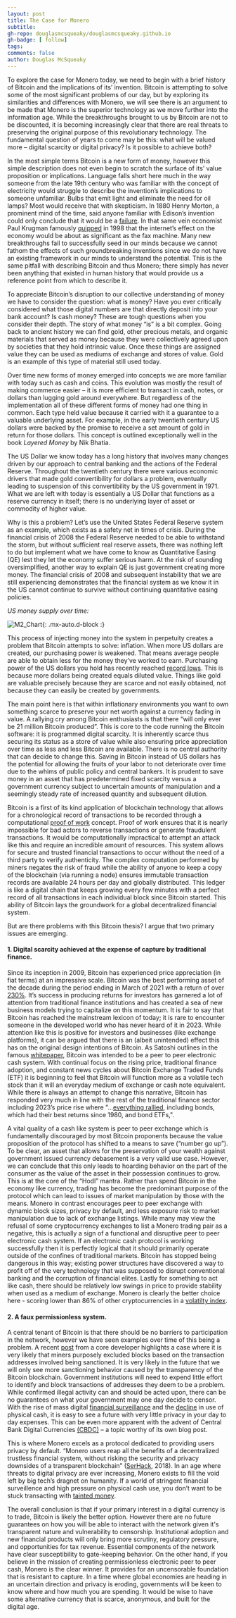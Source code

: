 ```yaml
---
layout: post
title: The Case for Monero
subtitle:
gh-repo: douglasmcsqueaky/douglasmcsqueaky.github.io
gh-badge: [ follow]
tags:
comments: false
author: Douglas McSqueaky
---
```

To explore the case for Monero today, we need to begin with a brief history of Bitcoin and the implications of its’ invention. Bitcoin is attempting to solve some of the most significant problems of our day, but by exploring its similarities and differences with Monero, we will see there is an argument to be made that Monero is the superior technology as we move further into the information age. While the breakthroughs brought to us by Bitcoin are not to be discounted, it is becoming increasingly clear that there are real threats to preserving the original purpose of this revolutionary technology. The fundamental question of years to come may be this: what will be valued more – digital scarcity or digital privacy? Is it possible to achieve both?

In the most simple terms Bitcoin is a new form of money, however this simple description does not even begin to  scratch the surface of its’ value proposition or implications. Language falls short here much in the way someone from the late 19th century who was familiar with the concept of electricity would struggle to describe the invention’s implications to someone unfamiliar. Bulbs that emit light and eliminate the need for oil lamps? Most would receive that with skepticism. In 1880 Henry Morton, a prominent mind of the time, said anyone familiar with Edison’s invention could only conclude that it would be a [failure](https://chroniclingamerica.loc.gov/lccn/sn83030214/1880-01-01/ed-1/seq-4/ ). In that same vein economist Paul Krugman famously [quipped](https://www.snopes.com/fact-check/paul-krugman-internets-effect-economy/) in 1998 that the internet’s effect on the economy would be about as significant as the fax machine. Many new breakthroughs fail to successfully seed in our minds because we cannot fathom the effects of such groundbreaking inventions since we do not have an existing framework in our minds to understand the potential. This is the same pitfall with describing Bitcoin and thus Monero; there simply has never  been anything that existed in human history that would provide us a reference point from which to describe it. 

To appreciate Bitcoin’s disruption to our collective understanding of money we have to consider the question: what is money? Have you ever critically considered what those digital numbers are that directly deposit into your bank account? Is cash money? These are tough questions when you consider their depth. The story of what money “is” is a bit complex. Going back to ancient history we can find gold, other precious metals, and organic materials that served as money because they were collectively agreed upon by societies that they hold intrinsic value. Once these things are assigned value they can be used as mediums of exchange and stores of value. Gold is an example of this type of material still used today. 

Over time new forms of money emerged into concepts we are more familiar with today such as cash and coins. This evolution was mostly the result of making commerce easier – it is more efficient to transact in cash, notes, or dollars than lugging gold around everywhere. But regardless of the implementation all of these different forms of money had one thing in common. Each type held value because it carried with it a guarantee to a valuable underlying asset. For example, in the early twentieth century US dollars were backed by the promise to receive a set amount of gold in return for those dollars. This concept is outlined exceptionally well in the book _Layered Money_ by Nik Bhatia. 

The US Dollar we know today has a long history that involves many changes driven by our approach to central banking and the actions of the Federal Reserve. Throughout the twentieth century there were various economic drivers that made gold convertibility for dollars a problem, eventually leading to suspension of this convertibility by the US government in 1971. What we are left with today is essentially a US Dollar that functions as a reserve currency in itself; there is no underlying layer of asset or commodity of higher value. 

Why is this a problem? Let’s use the United States Federal Reserve system as an example, which exists as a safety net in times of crisis. During the financial crisis of 2008 the Federal Reserve needed to be able to withstand the storm, but without sufficient real reserve assets, there was nothing left to do but implement what we have come to know as Quantitative Easing (QE) lest they let the economy suffer serious harm. At the risk of sounding oversimplified, another way to explain QE is just government creating more money. The financial crisis of 2008 and subsequent instability that we are still experiencing demonstrates that the financial system as we know it in the US cannot continue to survive without continuing quantitative easing policies. 

_US money supply over time:_

![M2_Chart](/assets/img/m2screenshot.png){: .mx-auto.d-block :}

This process of injecting money into the system in perpetuity creates a problem that Bitcoin attempts to solve: inflation. When more US dollars are created, our purchasing power is weakened. That means average people are able to obtain less for the money they’ve worked to earn. Purchasing power of the US dollars you hold has recently reached [record lows](https://fred.stlouisfed.org/series/CUUR0000SA0R). This is because more dollars being created equals diluted value. Things like gold are valuable precisely because they are scarce and not easily obtained, not because they can easily be created by governments. 

The main point here is that within inflationary environments you want to own something scarce to preserve your net worth against a currency fading in value. A rallying cry among Bitcoin enthusiasts is that there “will only ever be 21 million Bitcoin produced”. This is core to the code running the Bitcoin software: it is programmed digital scarcity. It is inherently scarce thus securing its status as a store of value while also ensuring price appreciation over time as less and less Bitcoin are available. There is no central authority that can decide to change this. Saving in Bitcoin instead of US dollars has the potential for allowing the fruits of your labor to not deteriorate over time due to the whims of public policy and central bankers. It is prudent to save money in an asset that has predetermined fixed scarcity versus a government currency subject to uncertain amounts of manipulation and a seemingly steady rate of increased quantity and subsequent dilution. 

Bitcoin is a first of its kind application of blockchain technology that allows for a chronological record of transactions to be recorded through a computational [proof of work](https://bitcoin.org/en/bitcoin-paper) concept. Proof of work ensures that it is nearly impossible for bad actors to reverse transactions or generate fraudulent transactions. It would be computationally impractical to attempt an attack like this and require an incredible amount of resources. This system allows for secure and trusted financial transactions to occur without the need of a third party to verify authenticity. The complex computation performed by miners negates the risk of fraud while the ability of anyone to keep a copy of the blockchain (via running a node) ensures immutable transaction records are available 24 hours per day and globally distributed. This ledger is like a digital chain that keeps growing every few minutes with a perfect record of all transactions in each individual block since Bitcoin started. This ability of Bitcoin lays the groundwork for a global decentralized financial system.

But are there problems with this Bitcoin thesis? I argue that two primary issues are emerging.

#### 1. Digital scarcity achieved at the expense of capture by traditional finance.

Since its inception in 2009, Bitcoin has experienced price appreciation (in fiat terms) at an impressive scale. Bitcoin was the best performing asset of the decade during the period ending in March of 2021 with a return of over [230%](https://www.forbes.com/advisor/investing/cryptocurrency/bitcoin-price-history/). It’s success in producing returns for investors has garnered a lot of attention from traditional finance institutions and has created a sea of new business models trying to capitalize on this momentum. It is fair to say that Bitcoin has reached the mainstream lexicon of today; it is rare to encounter someone in the developed world who has never heard of it in 2023. While attention like this is positive for investors and businesses (like exchange platforms), it can be argued that there is an (albeit unintended) effect this has on the original design intentions of Bitcoin. As Satoshi outlines in the famous [whitepaper](https://bitcoin.org/en/bitcoin-paper), Bitcoin was intended to be a peer to peer electronic cash system. With continual focus on the rising price, traditional finance adoption, and constant news cycles about Bitcoin Exchange Traded Funds (ETF) it is beginning to feel that Bitcoin will function more as a volatile tech stock than it will an everyday medium of exchange or cash note equivalent. While there is always an attempt to change this narrative, Bitcoin has responded very much in line with the rest of the traditional finance sector including 2023’s price rise where "...[everything rallied](https://www.reuters.com/markets/us/us-etf-assets-hit-record-765-trillion-november-state-street-global-advisors-2023-12-01/), including bonds, which had their best returns since 1980, and bond ETFs,".

A vital quality of a cash like system is peer to peer exchange which is fundamentally discouraged by most Bitcoin proponents because the value proposition of the protocol has shifted to a means to save (“number go up”). To be clear, an asset that allows for the preservation of your wealth against government issued currency debasement is a very valid use case. However, we can conclude that this only leads to hoarding behavior on the part of the consumer as the value of the asset in their possession continues to grow. This is at the core of the “Hodl” mantra. Rather than spend Bitcoin in the economy like currency, trading has become the predominant purpose of the protocol which can lead to issues of market manipulation by those with the means. Monero in contrast encourages peer to peer exchange with dynamic block sizes, privacy by default, and less exposure risk to market manipulation due to lack of exchange listings. While many may view the refusal of some cryptocurrency exchanges to list a Monero trading pair as a negative, this is actually a sign of a functional and disruptive peer to peer electronic cash system. If an electronic cash protocol is working successfully then it is perfectly logical that it should primarily operate outside of the confines of traditional markets. Bitcoin has stopped being dangerous in this way; existing power structures have discovered a way to profit off of the very technology that was supposed to disrupt conventional banking and the corruption of financial elites. Lastly for something to act like cash, there should be relatively low swings in price to provide stability when used as a medium of exchange. Monero is clearly the better choice here - scoring lower than 86% of other cryptocurrencies in a [volatilty index](https://www.investorsobserver.com/news/crypto-update/monero-xmr-low-volatility-but-rising-thursday-is-it-time-to-cash-out-3).   

#### 2. A faux permissionless system.

A central tenant of Bitcoin is that there should be no barriers to participation in the network, however we have seen examples over time of this being a problem. A recent [post](https://b10c.me/observations/08-missing-sanctioned-transactions/) from a core developer highlights a case where it is very likely that miners purposely excluded blocks based on the transaction addresses involved being sanctioned. It is very likely in the future that we will only see more sanctioning behavior caused by the transparency of the Bitcoin blockchain. Government institutions will need to expend little effort to identify and block transactions of addresses they deem to be a problem. While confirmed illegal activity can and should be acted upon, there can be no guarantees on what your government may one day decide to censor. With the rise of mass digital [financial surveillance](https://www.cato.org/testimony/examining-consumer-financial-protection-bureaus-mass-data-collection-program#) and the [decline](https://news.gallup.com/poll/397718/americans-using-cash-less-often-foresee-cashless-society.aspx) in use of physical cash, it is easy to see a future with very little privacy in your day to day expenses. This can be even more apparent with the advent of Central Bank Digital Currencies [(CBDC)](https://www.federalreserve.gov/central-bank-digital-currency.htm) – a topic worthy of its own blog post. 

This is where Monero excels as a protocol dedicated to providing users privacy by default. “Monero users reap all the benefits of a decentralized trustless financial system, without risking the security and privacy downsides of a transparent blockchain” ([SerHack](https://masteringmonero.com/book/Mastering%20Monero%20First%20Edition%20by%20SerHack%20and%20Monero%20Community.pdf), 2018). In an age where threats to digital privacy are ever increasing, Monero exists to fill the void left by big tech’s dragnet on humanity. If a world of stringent financial surveillence and high pressure on physical cash use, you don’t want to be stuck transacting with [tainted money](https://seekingalpha.com/article/4517801-bitcoin-series-10-tainted-money). 

The overall conclusion is that if your primary interest in a digital currency is to trade, Bitcoin is likely the better option. However there are no future guarantees on how you will be able to interact with the network given it's transparent nature and vulnerability to censorship. Institutional adoption and new financial products will only bring more scrutiny, regulatory pressure, and opportunities for tax revenue. Essential components of the network have clear susceptibility to gate-keeping behavior. On the other hand, if you believe in the mission of creating permissionless electronic peer to peer cash, Monero is the clear winner. It provides for an uncensorable foundation that is resistant to capture. In a time where global economies are heading in an uncertain direction and privacy is eroding, governments will be keen to know where and how much you are spending. It would be wise to have some alternative currency that is scarce, anonymous, and built for the digital age.  
